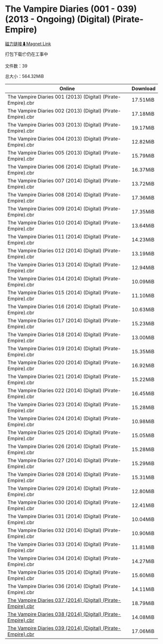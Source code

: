 # The Vampire Diaries (001 - 039) (2013 - Ongoing) (Digital) (Pirate-Empire)

[磁力链接⬇Magnet Link](magnet:?xt=urn:btih:bb98aa6109f02f4acd71077a2b713055c1a017d2&dn=The%20Vampire%20Diaries%20%28001%20-%20039%29%20%282013%20-%20Ongoing%29%20%28Digital%29%20%28Pirate-Empire%29)

打包下载📦仍在工事中

文件数：39

总大小：564.32MiB

Online | Download
--- | ---
The Vampire Diaries 001 (2013) (Digital) (Pirate-Empire).cbr | 17.51MiB
The Vampire Diaries 002 (2013) (Digital) (Pirate-Empire).cbr | 17.18MiB
The Vampire Diaries 003 (2013) (Digital) (Pirate-Empire).cbr | 19.17MiB
The Vampire Diaries 004 (2013) (Digital) (Pirate-Empire).cbr | 12.82MiB
The Vampire Diaries 005 (2013) (Digital) (Pirate-Empire).cbr | 15.79MiB
The Vampire Diaries 006 (2014) (Digital) (Pirate-Empire).cbr | 16.37MiB
The Vampire Diaries 007 (2014) (Digital) (Pirate-Empire).cbr | 13.72MiB
The Vampire Diaries 008 (2014) (Digital) (Pirate-Empire).cbr | 17.36MiB
The Vampire Diaries 009 (2014) (Digital) (Pirate-Empire).cbr | 17.35MiB
The Vampire Diaries 010 (2014) (Digital) (Pirate-Empire).cbr | 13.64MiB
The Vampire Diaries 011 (2014) (Digital) (Pirate-Empire).cbr | 14.23MiB
The Vampire Diaries 012 (2014) (Digital) (Pirate-Empire).cbr | 13.19MiB
The Vampire Diaries 013 (2014) (Digital) (Pirate-Empire).cbr | 12.94MiB
The Vampire Diaries 014 (2014) (Digital) (Pirate-Empire).cbr | 10.09MiB
The Vampire Diaries 015 (2014) (Digital) (Pirate-Empire).cbr | 11.10MiB
The Vampire Diaries 016 (2014) (Digital) (Pirate-Empire).cbr | 10.63MiB
The Vampire Diaries 017 (2014) (Digital) (Pirate-Empire).cbr | 15.23MiB
The Vampire Diaries 018 (2014) (Digital) (Pirate-Empire).cbr | 13.00MiB
The Vampire Diaries 019 (2014) (Digital) (Pirate-Empire).cbr | 15.35MiB
The Vampire Diaries 020 (2014) (Digital) (Pirate-Empire).cbr | 16.92MiB
The Vampire Diaries 021 (2014) (Digital) (Pirate-Empire).cbr | 15.22MiB
The Vampire Diaries 022 (2014) (Digital) (Pirate-Empire).cbr | 16.45MiB
The Vampire Diaries 023 (2014) (Digital) (Pirate-Empire).cbr | 15.28MiB
The Vampire Diaries 024 (2014) (Digital) (Pirate-Empire).cbr | 10.98MiB
The Vampire Diaries 025 (2014) (Digital) (Pirate-Empire).cbr | 15.05MiB
The Vampire Diaries 026 (2014) (Digital) (Pirate-Empire).cbr | 15.28MiB
The Vampire Diaries 027 (2014) (Digital) (Pirate-Empire).cbr | 15.29MiB
The Vampire Diaries 028 (2014) (Digital) (Pirate-Empire).cbr | 15.31MiB
The Vampire Diaries 029 (2014) (Digital) (Pirate-Empire).cbr | 12.80MiB
The Vampire Diaries 030 (2014) (Digital) (Pirate-Empire).cbr | 12.41MiB
The Vampire Diaries 031 (2014) (Digital) (Pirate-Empire).cbr | 10.04MiB
The Vampire Diaries 032 (2014) (Digital) (Pirate-Empire).cbr | 10.90MiB
The Vampire Diaries 033 (2014) (Digital) (Pirate-Empire).cbr | 11.81MiB
The Vampire Diaries 034 (2014) (Digital) (Pirate-Empire).cbr | 14.27MiB
The Vampire Diaries 035 (2014) (Digital) (Pirate-Empire).cbr | 15.60MiB
The Vampire Diaries 036 (2014) (Digital) (Pirate-Empire).cbr | 14.11MiB
[The Vampire Diaries 037 (2014) (Digital) (Pirate-Empire).cbr](https://github.com/alicewish/markdown/blob/master/comic/Vampire-Diaries-037-2014-Digital-Pirate-Empire-cbr.md) | 18.79MiB
[The Vampire Diaries 038 (2014) (Digital) (Pirate-Empire).cbr](https://github.com/alicewish/markdown/blob/master/comic/Vampire-Diaries-038-2014-Digital-Pirate-Empire-cbr.md) | 14.08MiB
[The Vampire Diaries 039 (2014) (Digital) (Pirate-Empire).cbr](https://github.com/alicewish/markdown/blob/master/comic/Vampire-Diaries-039-2014-Digital-Pirate-Empire-cbr.md) | 17.06MiB